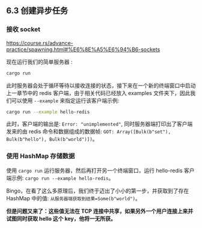 ## 6.3 创建异步任务

### 接收 socket

https://course.rs/advance-practice/spawning.html#%E6%8E%A5%E6%94%B6-sockets

现在运行我们的简单服务器 :

```bash
cargo run
```

此时服务器会处于循环等待以接收连接的状态，接下来在一个新的终端窗口中启动上一章节中的 redis 客户端，由于相关代码已经放入 examples 文件夹下，因此我们可以使用 `--example` 来指定运行该客户端示例:

```bash
cargo run --example hello-redis
```

此时，客户端的输出是: `Error: "unimplemented"`, 同时服务器端打印出了客户端发来的由 redis 命令和数据组成的数据帧: `GOT: Array([Bulk(b"set"), Bulk(b"hello"), Bulk(b"world")])`。

### 使用 HashMap 存储数据

使用 `cargo run` 运行服务器，然后再打开另一个终端窗口，运行 hello-redis 客户端示例: `cargo run --example hello-redis`。

Bingo，在看了这么多原理后，我们终于迈出了小小的第一步，并获取到了存在 HashMap 中的值: `从服务器端获取到结果=Some(b"world")`。

**但是问题又来了：这些值无法在 TCP 连接中共享，如果另外一个用户连接上来并试图同时获取 hello 这个 key，他将一无所获。**

